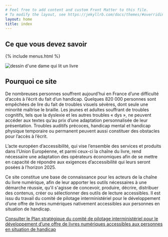 ```yaml
---
# Feel free to add content and custom Front Matter to this file.
# To modify the layout, see https://jekyllrb.com/docs/themes/#overriding-theme-defaults
layout: home
title: index
---
```


<div id="savoirs" class="section1">
<h2>Ce que vous devez savoir</h2>

{% include menus.html %}

</div>

<section id="pourquoi">
  <img src='{{ "/assets/images/SVG/LINA_HOME_ELEMENTS-12.svg" | relative_url }}' alt="dessin d'une dame qui lit un livre" id="reading_woman">
  <h2>Pourquoi ce site</h2>

<div class="pourquoi_paragraphe">
  <i class="fa-solid fa-circle-right"></i>

  <p>De nombreuses personnes souffrent aujourd’hui en France d’une difficulté d’accès à l’écrit du fait d’un handicap. Quelques 820 000 personnes sont empêchées de lire du fait de troubles visuels sévères, dont seule une minorité maîtrise le braille. Les jeunes et adultes souffrant de troubles cognitifs, tels que la dyslexie et les autres troubles « dys », ne peuvent accéder aux textes qu’au prix d’une adaptation personnalisée de leur présentation. Troubles auditifs précoces, handicap mental et handicap physique temporaire ou permanent peuvent aussi constituer des obstacles pour l’accès à l’écrit.</p>
</div>

<div class="pourquoi_paragraphe">
  <i class="fa-solid fa-circle-right"></i>

  <p>L’acte européen d’accessibilité, qui vise l’ensemble des services et produits dans l’Union Européenne, et parmi ceux-ci la chaîne du livre, rend nécessaire une adaptation des opérateurs économiques afin de se mettre en capacité de répondre aux exigences d’accessibilité qui leurs seront posées à l’horizon 2025.</p>
</div>

<div class="pourquoi_paragraphe">
  <i class="fa-solid fa-circle-right"></i>

  <p>Ce site constitue une base de connaissance pour les acteurs de la chaîne du livre numérique, afin de leur apporter les outils nécessaires à une démarche réussie, qu'il s'agisse de concevoir, produire, décrire, distribuer des contenus, créer ou sélectionner des outils de lecture accessibles. Il est issu du travail du comité de pilotage interministériel pour le développement d’une offre de livres numériques nativement accessibles aux personnes en situation de handicap.</p>
</div>

<p><a class="" href="{{site.url}}/ressources/Planstrategique">Consulter le Plan stratégique du comité de pilotage interministériel pour le
développement d’une offre de livres numériques accessibles aux
personnes en situation de handicap</a></p>
</section>
